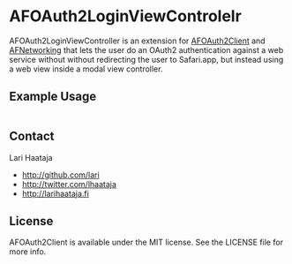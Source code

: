 # AFOAuth2LoginViewControlelr

AFOAuth2LoginViewController is an extension for [AFOAuth2Client](https://github.com/AFNetworking/AFOAuth2Client) and [AFNetworking](http://github.com/AFNetworking/AFNetworking/) that lets the user do an OAuth2 authentication against a web service without without redirecting the user to Safari.app, but instead using a web view inside a modal view controller.

## Example Usage

``` objective-c

```

## Contact

Lari Haataja

- http://github.com/lari
- http://twitter.com/lhaataja
- http://larihaataja.fi

## License

AFOAuth2Client is available under the MIT license. See the LICENSE file for more info.
